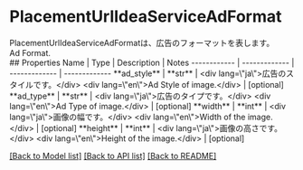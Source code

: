 # PlacementUrlIdeaServiceAdFormat

<div lang=\"ja\">PlacementUrlIdeaServiceAdFormatは、広告のフォーマットを表します。</div> <div lang=\"en\">Ad Format.</div> 
## Properties
Name | Type | Description | Notes
------------ | ------------- | ------------- | -------------
**ad_style** | **str** | &lt;div lang&#x3D;\&quot;ja\&quot;&gt;広告のスタイルです。&lt;/div&gt; &lt;div lang&#x3D;\&quot;en\&quot;&gt;Ad Style of image.&lt;/div&gt;  | [optional] 
**ad_type** | **str** | &lt;div lang&#x3D;\&quot;ja\&quot;&gt;広告のタイプです。&lt;/div&gt; &lt;div lang&#x3D;\&quot;en\&quot;&gt;Ad Type of image.&lt;/div&gt;  | [optional] 
**width** | **int** | &lt;div lang&#x3D;\&quot;ja\&quot;&gt;画像の幅です。&lt;/div&gt; &lt;div lang&#x3D;\&quot;en\&quot;&gt;Width of the image.&lt;/div&gt;  | [optional] 
**height** | **int** | &lt;div lang&#x3D;\&quot;ja\&quot;&gt;画像の高さです。&lt;/div&gt; &lt;div lang&#x3D;\&quot;en\&quot;&gt;Height of the image.&lt;/div&gt;  | [optional] 

[[Back to Model list]](../README.md#documentation-for-models) [[Back to API list]](../README.md#documentation-for-api-endpoints) [[Back to README]](../README.md)



